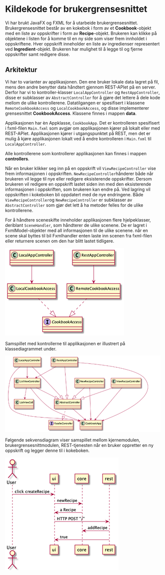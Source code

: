 # Kildekode for brukergrensesnittet

Vi har brukt JavaFX og FXML for å utarbeide brukergrensesnittet.
Brukergrensesnittet består av en kokebok i form av et **Cookbook**-objekt med en liste av oppskrifter i form av **Recipe**-objekt. Brukeren kan klikke på objektene i listen for å komme til en ny side som viser frem innholdet i oppskriftene. Hver oppskrift inneholder en liste av ingredienser representert ved **Ingredient**-objekt. Brukeren har mulighet til å legge til og fjerne oppskrifter samt redigere disse.

## Arkitektur

Vi har to varianter av applikasjonen. Den ene bruker lokale data lagret på fil, mens den andre benytter data håndtert gjennom REST-APIet på en server. Derfor har vi to kontroller-klasser `LocalAppController` og `RestAppController`, disse er subklasser av `AbstractController` for å gjøre det lettere å dele kode mellom de ulike kontrollerene. Datatilgangen er spesifisert i klassene `RemoteCookbookAccess` og `LocalCookbookAccess`, og disse implementerer grensesnittet **CookbookAccess**. Klassene finnes i mappen **data**.

Applikasjonen har èn Appklasse, `CookbookApp`. Det er kontrolleren spesifisert i fxml-filen `Main.fxml` som avgjør om applikasjonen kjører på lokalt eller med REST-APIet. Applikasjonen kjører i utgangspunktet på REST, men det er mulig å kjøre applikasjonen lokalt ved å endre kontrolleren i `Main.fxml` til `LocalAppController`. 

Alle kontrollerene som kontrollerer applikasjonen kan finnes i mappen **controllers**. 

Når en bruker klikker seg inn på en oppskrift vil `ViewRecipeController` vise frem informasjonen i oppskriften. `NewRecipeController`hånderer både når brukeren vil legge til nye eller redigere eksisterende oppskrifter. Dersom brukeren vil redigere en oppskrift lastet siden inn med den eksisterende informasjonen i oppskriften, som brukeren kan endre på. Ved lagring vil oppskriften i kokeboken bli oppdatert med de nye endringene. Både `ViewRecipeController`og `NewRecipeController` er subklasser av `AbstractController` som gjør det lett å ha metoder felles for de ulike kontrollerene. 

For å håndtere sceneskifte inneholder applikasjonen flere hjelpeklasser, deriblant `SceneHandler`, som håndterer de ulike scenene. De er lagret i FxmlModel-objekter med all informasjonen til de ulike scenene. når en scene skal byttes til bil Fxmlhandler enten laste inn scenen fra fxml-filen eller returnere scenen om den har blitt lastet tidligere. 

![Datatilgang](dataAccess.png)

Samspillet med kontrollerne til applikasjonen er illustrert på klassediagrammet under. 

![Kontrollere](controllers.png)

Følgende sekvensdiagram viser samspillet mellom kjernemodulen, brukergrensesnittmodulen, REST-tjenesten når en bruker oppretter en ny oppskrift og legger denne til i kokeboken.

![Sekvensdiagram](sequence.png)
